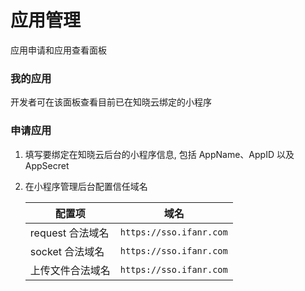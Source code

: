 # 应用管理

应用申请和应用查看面板

### 我的应用

开发者可在该面板查看目前已在知晓云绑定的小程序

### 申请应用
1. 填写要绑定在知晓云后台的小程序信息, 包括 AppName、AppID 以及 AppSecret

2. 在小程序管理后台配置信任域名

   | 配置项          | 域名                      |
   | ------------ | ----------------------- |
   | request 合法域名 | `https://sso.ifanr.com` |
   | socket 合法域名  | `https://sso.ifanr.com` |
   | 上传文件合法域名     | `https://sso.ifanr.com` |

